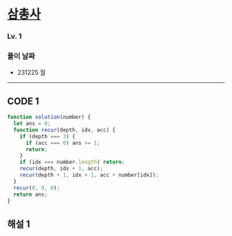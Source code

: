 # [삼총사](https://school.programmers.co.kr/learn/courses/30/lessons/131705)

### Lv. 1

### 풀이 날짜

- 231225 월

---

## CODE 1

```javascript
function solution(number) {
  let ans = 0;
  function recur(depth, idx, acc) {
    if (depth === 3) {
      if (acc === 0) ans += 1;
      return;
    }
    if (idx === number.length) return;
    recur(depth, idx + 1, acc);
    recur(depth + 1, idx + 1, acc + number[idx]);
  }
  recur(0, 0, 0);
  return ans;
}
```

## 해설 1
